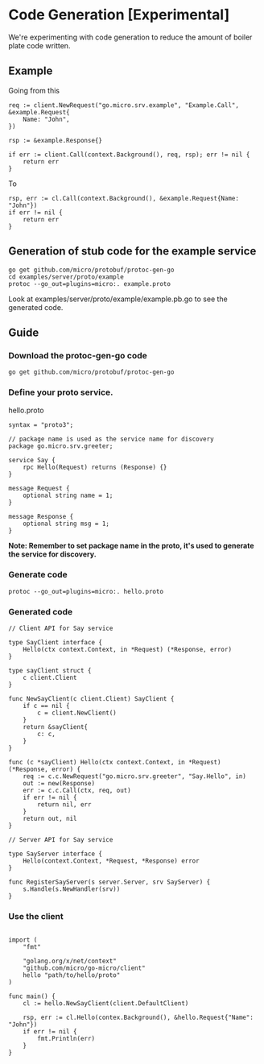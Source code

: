 # Code Generation [Experimental]

We're experimenting with code generation to reduce the amount of boiler plate code written.

## Example

Going from this
```golang
req := client.NewRequest("go.micro.srv.example", "Example.Call", &example.Request{
	Name: "John",
})

rsp := &example.Response{}

if err := client.Call(context.Background(), req, rsp); err != nil {
	return err
}
```

To

```golang
rsp, err := cl.Call(context.Background(), &example.Request{Name: "John"})
if err != nil {
	return err
}
```

## Generation of stub code for the example service

```shell
go get github.com/micro/protobuf/protoc-gen-go
cd examples/server/proto/example
protoc --go_out=plugins=micro:. example.proto
```

Look at examples/server/proto/example/example.pb.go 
to see the generated code.

## Guide

### Download the protoc-gen-go code

```shell
go get github.com/micro/protobuf/protoc-gen-go
```

### Define your proto service.

hello.proto
```shell
syntax = "proto3";

// package name is used as the service name for discovery
package go.micro.srv.greeter;

service Say {
	rpc Hello(Request) returns (Response) {}
}

message Request {
	optional string name = 1;
}

message Response {
	optional string msg = 1;
}
```

**Note: Remember to set package name in the proto, it's used to generate 
the service for discovery.**

### Generate code

```shell
protoc --go_out=plugins=micro:. hello.proto
```

### Generated code

```shell
// Client API for Say service

type SayClient interface {
	Hello(ctx context.Context, in *Request) (*Response, error)
}

type sayClient struct {
	c client.Client
}

func NewSayClient(c client.Client) SayClient {
	if c == nil {
		c = client.NewClient()
	}
	return &sayClient{
		c: c,
	}
}

func (c *sayClient) Hello(ctx context.Context, in *Request) (*Response, error) {
	req := c.c.NewRequest("go.micro.srv.greeter", "Say.Hello", in)
	out := new(Response)
	err := c.c.Call(ctx, req, out)
	if err != nil {
		return nil, err
	}
	return out, nil
}

// Server API for Say service

type SayServer interface {
	Hello(context.Context, *Request, *Response) error
}

func RegisterSayServer(s server.Server, srv SayServer) {
	s.Handle(s.NewHandler(srv))
}
```

### Use the client
```golang

import (
	"fmt"

	"golang.org/x/net/context"
	"github.com/micro/go-micro/client"
	hello "path/to/hello/proto"
)

func main() {
	cl := hello.NewSayClient(client.DefaultClient)

	rsp, err := cl.Hello(contex.Background(), &hello.Request{"Name": "John"})
	if err != nil {
		fmt.Println(err)
	}
}
```
